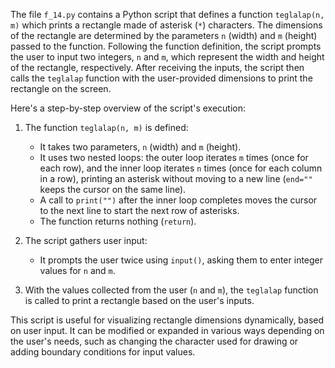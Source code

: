 The file `f_14.py` contains a Python script that defines a function `teglalap(n, m)` which prints a rectangle made of asterisk (`*`) characters. The dimensions of the rectangle are determined by the parameters `n` (width) and `m` (height) passed to the function. Following the function definition, the script prompts the user to input two integers, `n` and `m`, which represent the width and height of the rectangle, respectively. After receiving the inputs, the script then calls the `teglalap` function with the user-provided dimensions to print the rectangle on the screen.

Here's a step-by-step overview of the script's execution:

1. The function `teglalap(n, m)` is defined:
   - It takes two parameters, `n` (width) and `m` (height).
   - It uses two nested loops: the outer loop iterates `m` times (once for each row), and the inner loop iterates `n` times (once for each column in a row), printing an asterisk without moving to a new line (`end=""` keeps the cursor on the same line).
   - A call to `print("")` after the inner loop completes moves the cursor to the next line to start the next row of asterisks.
   - The function returns nothing (`return`).

2. The script gathers user input:
   - It prompts the user twice using `input()`, asking them to enter integer values for `n` and `m`.

3. With the values collected from the user (`n` and `m`), the `teglalap` function is called to print a rectangle based on the user's inputs.

This script is useful for visualizing rectangle dimensions dynamically, based on user input. It can be modified or expanded in various ways depending on the user's needs, such as changing the character used for drawing or adding boundary conditions for input values.